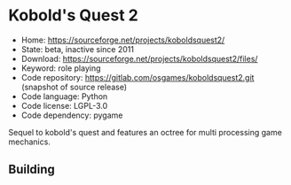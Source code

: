 # Kobold's Quest 2

- Home: https://sourceforge.net/projects/koboldsquest2/
- State: beta, inactive since 2011
- Download: https://sourceforge.net/projects/koboldsquest2/files/
- Keyword: role playing
- Code repository: https://gitlab.com/osgames/koboldsquest2.git (snapshot of source release)
- Code language: Python
- Code license: LGPL-3.0
- Code dependency: pygame

Sequel to kobold's quest and features an octree for multi processing game mechanics.

## Building
